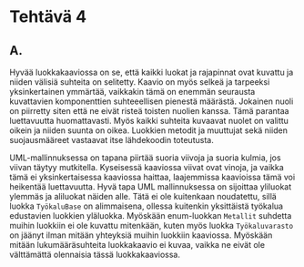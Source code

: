 # **Tehtävä 4**

## A.
Hyvää luokkakaaviossa on se, että kaikki luokat ja rajapinnat ovat kuvattu ja niiden välisiä suhteita on selitetty. Kaavio on myös selkeä ja tarpeeksi yksinkertainen ymmärtää, vaikkakin tämä on enemmän seurausta kuvattavien komponenttien suhteeellisen pienestä määrästä. Jokainen nuoli on piirretty siten että ne eivät risteä toisten nuolien kanssa. Tämä parantaa luettavuutta huomattavasti. Myös kaikki suhteita kuvaavat nuolet on valittu oikein ja niiden suunta on oikea. Luokkien metodit ja muuttujat sekä niiden suojausmääreet vastaavat itse lähdekoodin toteutusta.

UML-mallinnuksessa on tapana piirtää suoria viivoja ja suoria kulmia, jos viivan täytyy mutkitella. Kyseisessä kaaviossa viivat ovat vinoja, ja vaikka tämä ei yksinkertaisessa kaaviossa haittaa, laajemmissa kaavioissa tämä voi heikentää luettavuutta. Hyvä tapa UML mallinnuksessa on sijoittaa yliluokat ylemmäs ja aliluokat näiden alle. Tätä ei ole kuitenkaan noudatettu, sillä luokka `TyökaluBase` on alimmaisena, ollessa kuitenkin yksittäistä työkalua edustavien luokkien yläluokka. Myöskään enum-luokkan `Metallit` suhdetta muihin luokkiin ei ole kuvattu mitenkään, kuten myös luokka `Työkaluvarasto` on jäänyt ilman mitään yhteyksiä muihin luokkiin kaaviossa. Myöskään mitään lukumääräsuhteita luokkakaavio ei kuvaa, vaikka ne eivät ole välttämättä olennaisia tässä luokkakaaviossa.